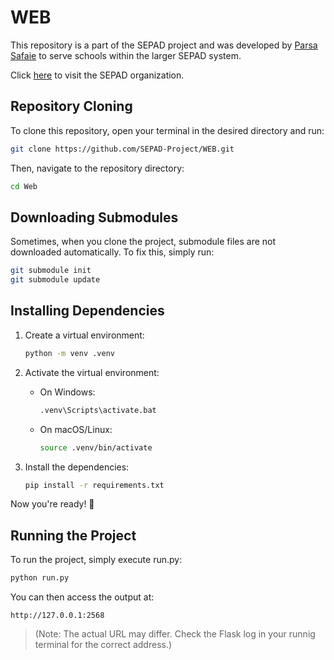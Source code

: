 # WEB
This repository is a part of the SEPAD project and was developed by [Parsa Safaie](https://github.com/parsasafaie) to serve schools within the larger SEPAD system.

Click [here](https://github.com/SEPAD-Project) to visit the SEPAD organization.

## Repository Cloning
To clone this repository, open your terminal in the desired directory and run:
```bash
git clone https://github.com/SEPAD-Project/WEB.git
```
Then, navigate to the repository directory:
```bash
cd Web
```

## Downloading Submodules
Sometimes, when you clone the project, submodule files are not downloaded automatically. To fix this, simply run:
```bash
git submodule init
git submodule update
```

## Installing Dependencies
1. Create a virtual environment:
   ```bash
   python -m venv .venv
   ```
2. Activate the virtual environment:
   
   * On Windows:
     ```bash
     .venv\Scripts\activate.bat
     ```

   * On macOS/Linux:
     ```bash
     source .venv/bin/activate
     ```
3. Install the dependencies:
   ```bash
   pip install -r requirements.txt
   ``` 

Now you're ready! 🚀

## Running the Project
To run the project, simply execute run.py:
```bash
python run.py
```
You can then access the output at:
```
http://127.0.0.1:2568
```
>(Note: The actual URL may differ. Check the Flask log in your runnig terminal for the correct address.)
